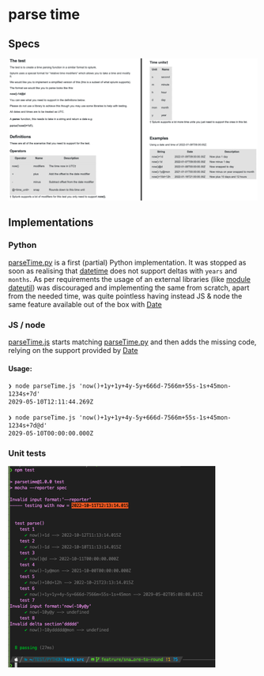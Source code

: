 # parse time

## Specs

![Specs](https://github.com/sbasile-ch/parse_time/blob/master/specs/specs.png "Specs")

## Implementations

### Python
[parseTime.py](https://github.com/sbasile-ch/parse_time/blob/master/parseTime.py) is a first (partial) Python implementation. It was stopped as soon as realising that [datetime](https://docs.python.org/3/library/datetime.html) does not support deltas with `years` and `months`. As per  requirements the usage of an external libraries (like [module dateutil](https://github.com/dateutil/dateutil/blob/master/src/dateutil/relativedelta.py)) was discouraged and implementing the same from scratch, apart from the needed time, was quite pointless having instead JS & node the same feature available out of the box with [Date](https://developer.mozilla.org/en-US/docs/Web/JavaScript/Reference/Global_Objects/Date)

### JS / node
[parseTime.js](https://github.com/sbasile-ch/parse_time/blob/master/src/parseTime.js) starts matching [parseTime.py](https://github.com/sbasile-ch/parse_time/blob/master/parseTime.py) and then adds the missing code, relying on the support provided by [Date](https://developer.mozilla.org/en-US/docs/Web/JavaScript/Reference/Global_Objects/Date)

#### Usage:
```
❯ node parseTime.js 'now()+1y+1y+4y-5y+666d-7566m+55s-1s+45mon-1234s+7d'
2029-05-10T12:11:44.269Z

❯ node parseTime.js 'now()+1y+1y+4y-5y+666d-7566m+55s-1s+45mon-1234s+7d@d'
2029-05-10T00:00:00.000Z
```

### Unit tests
![Unit tests](https://github.com/sbasile-ch/parse_time/blob/master/specs/unit_tests.png "Unit tests")
